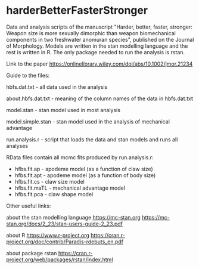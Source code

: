 # harderBetterFasterStronger
Data and analysis scripts of the manuscript "Harder, better, faster, stronger: Weapon size is more sexually dimorphic than weapon biomechanical components in two freshwater anomuran species", published on the Journal of Morphology. Models are written in the stan modelling language and the rest is written in R. The only package needed to run the analysis is rstan.

Link to the paper
https://onlinelibrary.wiley.com/doi/abs/10.1002/jmor.21234

Guide to the files:

hbfs.dat.txt - all data used in the analysis

about.hbfs.dat.txt - meaning of the column names of the data in hbfs.dat.txt

model.stan - stan model used in most analysis

model.simple.stan - stan model used in the analysis of mechanical advantage

run.analysis.r - script that loads the data and stan models and runs all analyses

RData files contain all mcmc fits produced by run.analysis.r:

  - hfbs.fit.ap   - apodeme model (as a function of claw size)
  - hfbs.fit.apt  - apodeme model (as a function of body size)
  - hfbs.fit.cs   - claw size model 
  - hfbs.fit.maTL - mechanical advantage model
  - hfbs.fit.pca  - claw shape model

Other useful links:

about the stan modelling language
https://mc-stan.org
https://mc-stan.org/docs/2_23/stan-users-guide-2_23.pdf

about R
https://www.r-project.org
https://cran.r-project.org/doc/contrib/Paradis-rdebuts_en.pdf

about package rstan
https://cran.r-project.org/web/packages/rstan/index.html
